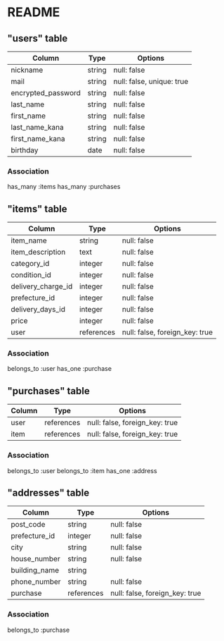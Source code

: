 # README

## "users" table

| Column             | Type       | Options                        |
| ------------------ | ---------- | ------------------------------ |
| nickname           | string     | null: false                    |
| mail               | string     | null: false, unique: true      |
| encrypted_password | string     | null: false                    |
| last_name          | string     | null: false                    |
| first_name         | string     | null: false                    |
| last_name_kana     | string     | null: false                    |
| first_name_kana    | string     | null: false                    |
| birthday           | date       | null: false                    |

### Association
 has_many :items
 has_many :purchases

## "items" table

| Column             | Type       | Options                        |
| ------------------ | ---------- | ------------------------------ |
| item_name          | string     | null: false                    |
| item_description   | text       | null: false                    |
| category_id        | integer    | null: false                    |
| condition_id       | integer    | null: false                    |
| delivery_charge_id | integer    | null: false                    |
| prefecture_id      | integer    | null: false                    |
| delivery_days_id   | integer    | null: false                    |
| price              | integer    | null: false                    |
| user               | references | null: false, foreign_key: true |

### Association
 belongs_to :user
 has_one    :purchase

## "purchases" table

| Column             | Type       | Options                        |
| ------------------ | ---------- | ------------------------------ |
| user               | references | null: false, foreign_key: true |
| item               | references | null: false, foreign_key: true |

### Association
 belongs_to :user
 belongs_to :item
 has_one    :address

## "addresses" table

| Column             | Type       | Options                        |
| ------------------ | ---------- | ------------------------------ |
| post_code          | string     | null: false                    |
| prefecture_id      | integer    | null: false                    |
| city               | string     | null: false                    |
| house_number       | string     | null: false                    |
| building_name      | string     |                                |
| phone_number       | string     | null: false                    |
| purchase           | references | null: false, foreign_key: true |

### Association
 belongs_to :purchase